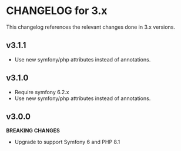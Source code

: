 # CHANGELOG for 3.x
This changelog references the relevant changes done in 3.x versions.


## v3.1.1
* Use new symfony/php attributes instead of annotations.


## v3.1.0
* Require symfony 6.2.x
* Use new symfony/php attributes instead of annotations.


## v3.0.0
__BREAKING CHANGES__

* Upgrade to support Symfony 6 and PHP 8.1
